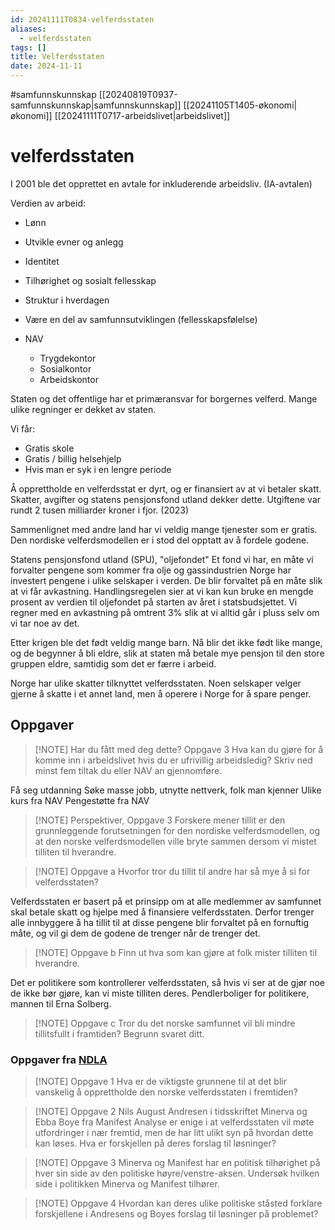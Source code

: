 ```yaml
---
id: 20241111T0834-velferdsstaten
aliases:
  - velferdsstaten
tags: []
title: Velferdsstaten
date: 2024-11-11
---
```


#samfunnskunnskap [[20240819T0937-samfunnskunnskap|samfunnskunnskap]] [[20241105T1405-økonomi|økonomi]] [[20241111T0717-arbeidslivet|arbeidslivet]]

# velferdsstaten

I 2001 ble det opprettet en avtale for inkluderende arbeidsliv. (IA-avtalen)

Verdien av arbeid:

- Lønn
- Utvikle evner og anlegg
- Identitet
- Tilhørighet og sosialt fellesskap
- Struktur i hverdagen
- Være en del av samfunnsutviklingen (fellesskapsfølelse)

- NAV
  - Trygdekontor
  - Sosialkontor
  - Arbeidskontor

Staten og det offentlige har et primæransvar for borgernes velferd. Mange ulike regninger er dekket av staten.

Vi får:

- Gratis skole
- Gratis / billig helsehjelp
- Hvis man er syk i en lengre periode

Å opprettholde en velferdsstat er dyrt, og er finansiert av at vi betaler skatt.
Skatter, avgifter og statens pensjonsfond utland dekker dette. Utgiftene var rundt 2 tusen milliarder kroner i fjor. (2023)

Sammenlignet med andre land har vi veldig mange tjenester som er gratis.
Den nordiske velferdsmodellen er i stod del opptatt av å fordele godene.

Statens pensjonsfond utland (SPU), "oljefondet"
Et fond vi har, en måte vi forvalter pengene som kommer fra olje og gassindustrien
Norge har investert pengene i ulike selskaper i verden. De blir forvaltet på en måte slik at vi får avkastning.
Handlingsregelen sier at vi kan kun bruke en mengde prosent av verdien til oljefondet på starten av året i statsbudsjettet.
Vi regner med en avkastning på omtrent 3% slik at vi alltid går i pluss selv om vi tar noe av det.

Etter krigen ble det født veldig mange barn. Nå blir det ikke født like mange, og de begynner å bli eldre, slik at staten må betale mye pensjon til den store gruppen eldre, samtidig som det er færre i arbeid.

Norge har ulike skatter tilknyttet velferdsstaten. Noen selskaper velger gjerne å skatte i et annet land, men å operere i Norge for å spare penger.

## Oppgaver

> [!NOTE] Har du fått med deg dette? Oppgave 3
> Hva kan du gjøre for å komme inn i arbeidslivet hvis du er ufrivillig arbeidsledig?
> Skriv ned minst fem tiltak du eller NAV an gjennomføre.

Få seg utdanning
Søke masse jobb, utnytte nettverk, folk man kjenner
Ulike kurs fra NAV
Pengestøtte fra NAV

> [!NOTE] Perspektiver, Oppgave 3
> Forskere mener tillit er den grunnleggende forutsetningen for den nordiske velferdsmodellen, og at den norske velferdsmodellen ville bryte sammen dersom vi mistet tilliten til hverandre.

> [!NOTE] Oppgave a
> Hvorfor tror du tillit til andre har så mye å si for velferdsstaten?

Velferdsstaten er basert på et prinsipp om at alle medlemmer av samfunnet skal betale skatt og hjelpe med å finansiere velferdsstaten. Derfor trenger alle innbyggere å ha tillit til at disse pengene blir forvaltet på en fornuftig måte, og vil gi dem de godene de trenger når de trenger det.

> [!NOTE] Oppgave b
> Finn ut hva som kan gjøre at folk mister tilliten til hverandre.

Det er politikere som kontrollerer velferdsstaten, så hvis vi ser at de gjør noe de ikke bør gjøre, kan vi miste tilliten deres. Pendlerboliger for politikere, mannen til Erna Solberg.

> [!NOTE] Oppgave c
> Tror du det norske samfunnet vil bli mindre tillitsfullt i framtiden? Begrunn svaret ditt.

### Oppgaver fra [NDLA](https://ndla.no/nb/subject:1:470720f9-6b03-40cb-ab58-e3e130803578/topic:1:c70254d4-b914-42dc-8867-de34e415407e/topic:1:cdba4f9b-6f4d-4e69-9b2d-b7dafed3cc05/resource:e182f692-370f-44ed-bef6-abae86ec1cd4)

> [!NOTE] Oppgave 1
> Hva er de viktigste grunnene til at det blir vanskelig å opprettholde den norske velferdsstaten i fremtiden?

> [!NOTE] Oppgave 2
> Nils August Andresen i tidsskriftet Minerva og Ebba Boye fra Manifest Analyse er enige i at velferdsstaten vil møte utfordringer i nær fremtid, men de har litt ulikt syn på hvordan dette kan løses. Hva er forskjellen på deres forslag til løsninger?

> [!NOTE] Oppgave 3
> Minerva og Manifest har en politisk tilhørighet på hver sin side av den politiske høyre/venstre-aksen. Undersøk hvilken side i politikken Minerva og Manifest tilhører.

> [!NOTE] Oppgave 4
> Hvordan kan deres ulike politiske ståsted forklare forskjellene i Andresens og Boyes forslag til løsninger på problemet?
